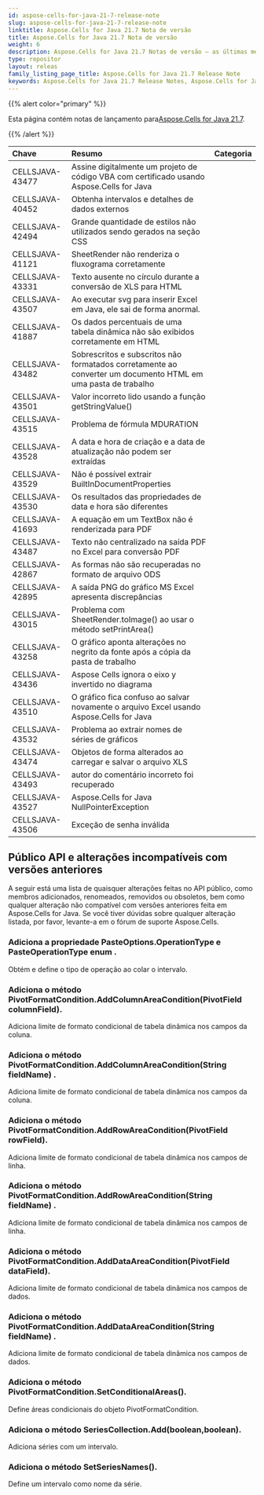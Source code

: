 ```yaml
---
id: aspose-cells-for-java-21-7-release-note
slug: aspose-cells-for-java-21-7-release-note
linktitle: Aspose.Cells for Java 21.7 Nota de versão
title: Aspose.Cells for Java 21.7 Nota de versão
weight: 6
description: Aspose.Cells for Java 21.7 Notas de versão – as últimas melhorias, novos recursos e correções
type: repositor
layout: releas
family_listing_page_title: Aspose.Cells for Java 21.7 Release Note
keywords: Aspose.Cells for Java 21.7 Release Notes, Aspose.Cells for Java 21.7 updates and fixe
---
```

{{% alert color="primary" %}}

 Esta página contém notas de lançamento para[Aspose.Cells for Java 21.7](https://releases.aspose.com/cells/java/new-releases/aspose.cells-for-java-21.7/).

{{% /alert %}}

|**Chave**|**Resumo**|**Categoria**|
| :- | :- | :- |
|CELLSJAVA-43477|Assine digitalmente um projeto de código VBA com certificado usando Aspose.Cells for Java|
|CELLSJAVA-40452|Obtenha intervalos e detalhes de dados externos|
|CELLSJAVA-42494|Grande quantidade de estilos não utilizados sendo gerados na seção CSS|
|CELLSJAVA-41121|SheetRender não renderiza o fluxograma corretamente|
|CELLSJAVA-43331|Texto ausente no círculo durante a conversão de XLS para HTML|
|CELLSJAVA-43507|Ao executar svg para inserir Excel em Java, ele sai de forma anormal.|
|CELLSJAVA-41887|Os dados percentuais de uma tabela dinâmica não são exibidos corretamente em HTML|
|CELLSJAVA-43482|Sobrescritos e subscritos não formatados corretamente ao converter um documento HTML em uma pasta de trabalho|
|CELLSJAVA-43501|Valor incorreto lido usando a função getStringValue()|
|CELLSJAVA-43515|Problema de fórmula MDURATION|
|CELLSJAVA-43528|A data e hora de criação e a data de atualização não podem ser extraídas|
|CELLSJAVA-43529|Não é possível extrair BuiltInDocumentProperties|
|CELLSJAVA-43530|Os resultados das propriedades de data e hora são diferentes|
|CELLSJAVA-41693|A equação em um TextBox não é renderizada para PDF|
|CELLSJAVA-43487|Texto não centralizado na saída PDF no Excel para conversão PDF|
|CELLSJAVA-42867|As formas não são recuperadas no formato de arquivo ODS|
|CELLSJAVA-42895|A saída PNG do gráfico MS Excel apresenta discrepâncias|
|CELLSJAVA-43015|Problema com SheetRender.toImage() ao usar o método setPrintArea()|
|CELLSJAVA-43258|O gráfico aponta alterações no negrito da fonte após a cópia da pasta de trabalho|
|CELLSJAVA-43436|Aspose Cells ignora o eixo y invertido no diagrama|
|CELLSJAVA-43510|O gráfico fica confuso ao salvar novamente o arquivo Excel usando Aspose.Cells for Java|
|CELLSJAVA-43532|Problema ao extrair nomes de séries de gráficos|
|CELLSJAVA-43474|Objetos de forma alterados ao carregar e salvar o arquivo XLS|
|CELLSJAVA-43493|autor do comentário incorreto foi recuperado|
|CELLSJAVA-43527|Aspose.Cells for Java NullPointerException|
|CELLSJAVA-43506|Exceção de senha inválida|

##  **Público API e alterações incompatíveis com versões anteriores**

A seguir está uma lista de quaisquer alterações feitas no API público, como membros adicionados, renomeados, removidos ou obsoletos, bem como qualquer alteração não compatível com versões anteriores feita em Aspose.Cells for Java. Se você tiver dúvidas sobre qualquer alteração listada, por favor, levante-a em o fórum de suporte Aspose.Cells.

###  **Adiciona a propriedade PasteOptions.OperationType e PasteOperationType enum .**

 Obtém e define o tipo de operação ao colar o intervalo.

###  **Adiciona o método PivotFormatCondition.AddColumnAreaCondition(PivotField columnField).**

 Adiciona limite de formato condicional de tabela dinâmica nos campos da coluna.

###  **Adiciona o método PivotFormatCondition.AddColumnAreaCondition(String fieldName) .**

 Adiciona limite de formato condicional de tabela dinâmica nos campos da coluna.

###  **Adiciona o método PivotFormatCondition.AddRowAreaCondition(PivotField rowField).**

Adiciona limite de formato condicional de tabela dinâmica nos campos de linha.

###  **Adiciona o método PivotFormatCondition.AddRowAreaCondition(String fieldName) .**

Adiciona limite de formato condicional de tabela dinâmica nos campos de linha.

###  **Adiciona o método PivotFormatCondition.AddDataAreaCondition(PivotField dataField).**

Adiciona limite de formato condicional de tabela dinâmica nos campos de dados.

###  **Adiciona o método PivotFormatCondition.AddDataAreaCondition(String fieldName) .**

Adiciona limite de formato condicional de tabela dinâmica nos campos de dados.

###  **Adiciona o método PivotFormatCondition.SetConditionalAreas().**

Define áreas condicionais do objeto PivotFormatCondition.

###  **Adiciona o método SeriesCollection.Add(boolean,boolean).**

Adiciona séries com um intervalo.

###  **Adiciona o método SetSeriesNames().**

Define um intervalo como nome da série.
